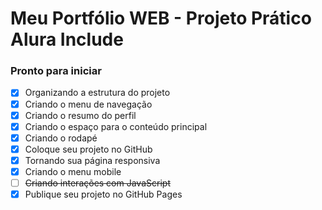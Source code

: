 # Meu Portfólio WEB - Projeto Prático Alura Include

### Pronto para iniciar 
- [x] Organizando a estrutura do projeto
- [x] Criando o menu de navegação
- [x] Criando o resumo do perfil
- [x] Criando o espaço para o conteúdo principal
- [x] Criando o rodapé
- [x] Coloque seu projeto no GitHub
- [x] Tornando sua página responsiva
- [x] Criando o menu mobile
- [ ] ~~Criando interações com JavaScript~~
- [x] Publique seu projeto no GitHub Pages